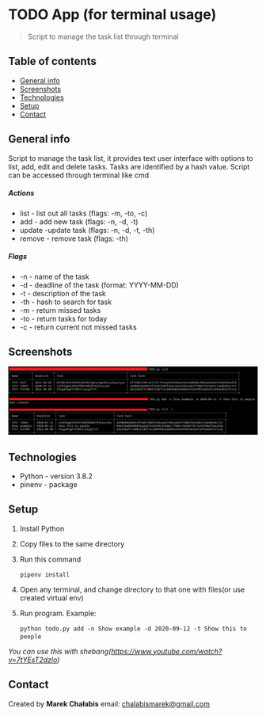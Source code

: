 # TODO App (for terminal usage)

> Script to manage the task list through terminal

## Table of contents

- [General info](#general-info)
- [Screenshots](#screenshots)
- [Technologies](#technologies)
- [Setup](#setup)
- [Contact](#contact)

## General info

Script to manage the task list, it provides text user interface with options to list, add, edit and delete tasks.
Tasks are identified by a hash value. Script can be accessed through terminal like cmd

##### Actions

- list - list out all tasks (flags: -m, -to, -c)
- add - add new task (flags: -n, -d, -t)
- update -update task (flags: -n, -d, -t, -th)
- remove - remove task (flags: -th)

##### Flags

- -n - name of the task
- -d - deadline of the task (format: YYYY-MM-DD)
- -t - description of the task
- -th - hash to search for task
- -m - return missed tasks
- -to - return tasks for today
- -c - return current not missed tasks

## Screenshots

![TODO](./TODO.PNG)

## Technologies

- Python - version 3.8.2
- pinenv - package

## Setup

1.  Install Python

2.  Copy files to the same directory

3.  Run this command

        pipenv install

4.  Open any terminal, and change directory to that one with files(or use created virtual env)

5.  Run program. Example:

        python todo.py add -n Show example -d 2020-09-12 -t Show this to people

_You can use this with shebang(https://www.youtube.com/watch?v=7tYEsT2dzlo)_

## Contact

Created by <b>Marek Chałabis</b> email: chalabismarek@gmail.com
